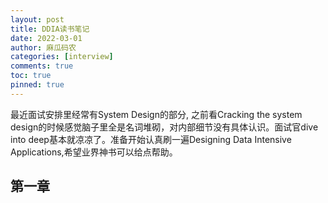 ```yaml
---
layout: post
title: DDIA读书笔记
date: 2022-03-01
author: 麻瓜码农
categories: [interview]
comments: true
toc: true
pinned: true
---
```

最近面试安排里经常有System Design的部分, 之前看Cracking the system design的时候感觉脑子里全是名词堆砌，对内部细节没有具体认识。面试官dive into deep基本就凉凉了。准备开始认真刷一遍Designing Data Intensive Applications,希望业界神书可以给点帮助。

## 第一章